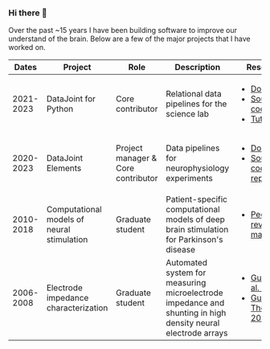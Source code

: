 ### Hi there 👋

Over the past ~15 years I have been building software to improve our understand of the brain.  Below are a few of the major projects that I have worked on.

| Dates | Project | Role | Description | Resources |
|--|--|--|--|--|
| 2021-2023 | DataJoint for Python | Core contributor | Relational data pipelines for the science lab | <ul><li>[Docs](https://datajoint.com/docs/core/datajoint-python/)</li><li>[Source code](https://github.com/datajoint/datajoint-python)</li><li>[Tutorials](https://github.com/datajoint/datajoint-tutorials)</li></ul> |
| 2020-2023 | DataJoint Elements | Project manager & Core contributor | Data pipelines for neurophysiology experiments | <ul><li>[Docs](https://datajoint.com/docs/elements/)</li><li>[Source code for 14 repositories](https://github.com/orgs/datajoint/repositories?q=element&type=source&language=&sort=)</li></ul> |
| 2010-2018 | Computational models of neural stimulation | Graduate student | Patient-specific computational models of deep brain stimulation for Parkinson's disease | <ul><li>[Peer-reviewed manuscripts](https://pubmed.ncbi.nlm.nih.gov/?term=kabilar+gunalan&filter=years.2014-2020&sort=pubdate)</li></ul> |
| 2006-2008 | Electrode impedance characterization | Graduate student | Automated system for measuring microelectrode impedance and shunting in high density neural electrode arrays | <ul><li>[Gunalan et al. 2009](https://doi.org/10.1016/j.jneumeth.2008.12.020)</li><li>[Gunalan Thesis 2010](https://www.proquest.com/openview/314ad9c6dac5841071e9887b7bf5560e/1?pq-origsite=gscholar&cbl=18750)</li></ul>  |

<!--
**kabilar/kabilar** is a ✨ _special_ ✨ repository because its `README.md` (this file) appears on your GitHub profile.

Here are some ideas to get you started:

- 🔭 I’m currently working on ...
- 🌱 I’m currently learning ...
- 👯 I’m looking to collaborate on ...
- 🤔 I’m looking for help with ...
- 💬 Ask me about ...
- 📫 How to reach me: ...
- 😄 Pronouns: ...
- ⚡ Fun fact: ...
-->
